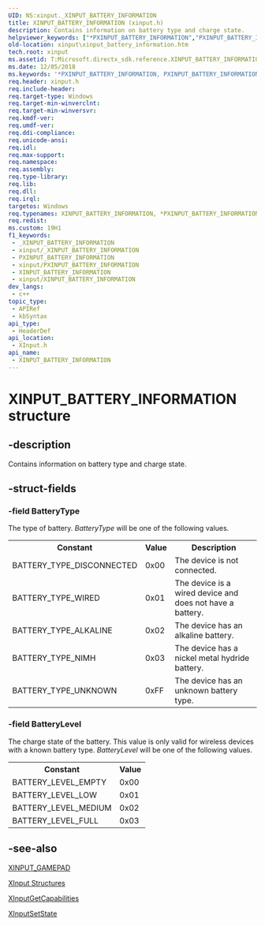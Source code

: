 ```yaml
---
UID: NS:xinput._XINPUT_BATTERY_INFORMATION
title: XINPUT_BATTERY_INFORMATION (xinput.h)
description: Contains information on battery type and charge state.
helpviewer_keywords: ["*PXINPUT_BATTERY_INFORMATION","PXINPUT_BATTERY_INFORMATION","PXINPUT_BATTERY_INFORMATION structure pointer [XInput Game Controller APIs]","XINPUT_BATTERY_INFORMATION","XINPUT_BATTERY_INFORMATION structure [XInput Game Controller APIs]","xinput.xinput_battery_information","xinput/PXINPUT_BATTERY_INFORMATION","xinput/XINPUT_BATTERY_INFORMATION"]
old-location: xinput\xinput_battery_information.htm
tech.root: xinput
ms.assetid: T:Microsoft.directx_sdk.reference.XINPUT_BATTERY_INFORMATION
ms.date: 12/05/2018
ms.keywords: '*PXINPUT_BATTERY_INFORMATION, PXINPUT_BATTERY_INFORMATION, PXINPUT_BATTERY_INFORMATION structure pointer [XInput Game Controller APIs], XINPUT_BATTERY_INFORMATION, XINPUT_BATTERY_INFORMATION structure [XInput Game Controller APIs], xinput.xinput_battery_information, xinput/PXINPUT_BATTERY_INFORMATION, xinput/XINPUT_BATTERY_INFORMATION'
req.header: xinput.h
req.include-header: 
req.target-type: Windows
req.target-min-winverclnt: 
req.target-min-winversvr: 
req.kmdf-ver: 
req.umdf-ver: 
req.ddi-compliance: 
req.unicode-ansi: 
req.idl: 
req.max-support: 
req.namespace: 
req.assembly: 
req.type-library: 
req.lib: 
req.dll: 
req.irql: 
targetos: Windows
req.typenames: XINPUT_BATTERY_INFORMATION, *PXINPUT_BATTERY_INFORMATION
req.redist: 
ms.custom: 19H1
f1_keywords:
 - _XINPUT_BATTERY_INFORMATION
 - xinput/_XINPUT_BATTERY_INFORMATION
 - PXINPUT_BATTERY_INFORMATION
 - xinput/PXINPUT_BATTERY_INFORMATION
 - XINPUT_BATTERY_INFORMATION
 - xinput/XINPUT_BATTERY_INFORMATION
dev_langs:
 - c++
topic_type:
 - APIRef
 - kbSyntax
api_type:
 - HeaderDef
api_location:
 - XInput.h
api_name:
 - XINPUT_BATTERY_INFORMATION
---
```


# XINPUT_BATTERY_INFORMATION structure


## -description

Contains information on battery type and charge state.

## -struct-fields

### -field BatteryType

The type of battery. <i>BatteryType</i> will be one of the following values.
        

<table>
<tr>
<th>Constant</th>
<th>Value</th>
<th>Description</th>
</tr>
<tr>
<td>BATTERY_TYPE_DISCONNECTED</td>
<td>0x00</td>
<td>The device is not connected. </td>
</tr>
<tr>
<td>BATTERY_TYPE_WIRED</td>
<td>0x01</td>
<td>The device is a wired device and does not have a battery. </td>
</tr>
<tr>
<td>BATTERY_TYPE_ALKALINE</td>
<td>0x02</td>
<td>The device has an alkaline battery. </td>
</tr>
<tr>
<td>BATTERY_TYPE_NIMH</td>
<td>0x03</td>
<td>The device has a nickel metal hydride battery. </td>
</tr>
<tr>
<td>BATTERY_TYPE_UNKNOWN</td>
<td>0xFF</td>
<td>The device has an unknown  battery type. </td>
</tr>
</table>

### -field BatteryLevel

The charge state of the battery. This value is only valid for wireless devices with a known battery type. <i>BatteryLevel</i> will be one of the following values.
        

<table>
<tr>
<th>Constant</th>
<th>Value</th>
</tr>
<tr>
<td>BATTERY_LEVEL_EMPTY</td>
<td>0x00</td>
</tr>
<tr>
<td>BATTERY_LEVEL_LOW</td>
<td>0x01</td>
</tr>
<tr>
<td>BATTERY_LEVEL_MEDIUM</td>
<td>0x02</td>
</tr>
<tr>
<td>BATTERY_LEVEL_FULL</td>
<td>0x03</td>
</tr>
</table>

## -see-also

<a href="/windows/desktop/api/xinput/ns-xinput-xinput_gamepad">XINPUT_GAMEPAD</a>



<a href="/windows/desktop/xinput/structures">XInput Structures</a>



<a href="/windows/desktop/api/xinput/nf-xinput-xinputgetcapabilities">XInputGetCapabilities</a>



<a href="/windows/desktop/api/xinput/nf-xinput-xinputsetstate">XInputSetState</a>
